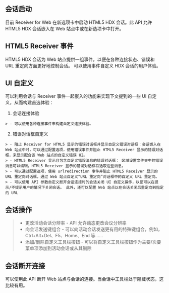 ## 会话启动

目前 Receiver for Web 在新选项卡中启动 HTML5 HDX 会话。此 API 允许 HTML5 HDX 会话嵌入在 Web 站点中或在新选项卡中打开。

## HTML5 Receiver 事件

HTML5 HDX 会话为 Web 站点提供一组事件，以便在各种连接状态、错误和 URL 重定向方面更好地控制会话。 可以使用事件自定义 HDX 会话的用户体验。

## UI 自定义

可以利用会话与 Receiver 事件一起嵌入的功能来实现下文提到的一些 UI 自定义，从而构建首选体验︰

  1. 会话连接体验
    
    > - 可以使用各种连接事件来构建自定义连接体验。

  2. 错误对话框自定义
    
    > - 阻止 Receiver for HTML5 显示的错误对话框并显示自定义错误对话框︰会话嵌入在 Web 站点中时，可以通过配置选项，使用错误事件并阻止 HTML5 Receiver 显示的错误对话框，来显示配合该 Web 站点的自定义错误 UI。
    > - HTML5 Receiver 显示且包含自定义错误消息的错误对话框︰ 区域设置文件夹中的错误消息可以编辑，HTML5 Receiver 显示的错误对话框将选取这些消息。
    > - 可以通过配置选项，使用 urlredirection 事件并阻止 HTML5 Receiver 显示的 URL 重定向对话框，通过 Web 站点自定义“URL 重定向”对话框中的自定义 URL 重定向。
    > - 可以使用 API 参数自定义断开会话连接时的会话关闭 UI 自定义操作，以便可以在提示/不提示用户的情况下关闭会话。 此外，还可以配置 Web 站点以在会话关闭后重定向到指定的 URL

## 会话操作

> - 更改活动会话分辨率 - API 允许动态更改会议分辨率
> - 向会话发送键组合 - 可以向活动会话发送更有用的特殊键组合，例如，Ctrl+Alt+Del、F5、Home、End 等......
> - 添加/删除自定义工具栏按钮 - 可以将自定义工具栏按钮作为主要/次要菜单项添加到活动会话或从其删除

## 会话断开连接

可以使用此 API 断开 Web 站点与会话的连接。当会话中工具栏处于隐藏状态，这比较有用。